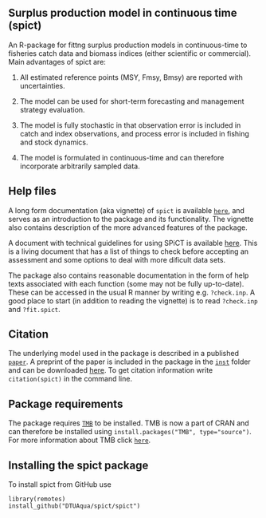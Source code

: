 ## Surplus production model in continuous time (spict)

An R-package for fittng surplus production models in continuous-time to fisheries catch data and biomass indices (either scientific or commercial). Main advantages of spict are:

1. All estimated reference points (MSY, Fmsy, Bmsy) are reported with uncertainties.

2. The model can be used for short-term forecasting and management strategy evaluation.

3. The model is fully stochastic in that observation error is included in catch and index observations, and process error is included in fishing and stock dynamics.

4. The model is formulated in continuous-time and can therefore incorporate arbitrarily sampled data.

## Help files

A long form documentation (aka vignette) of `spict` is available [`here`](https://github.com/DTUAqua/spict/raw/master/spict/inst/doc/spict_handbook.pdf), and serves as an introduction to the package and its functionality. The vignette also contains description of the more advanced features of the package.

A document with technical guidelines for using SPiCT is available [here](https://github.com/DTUAqua/spict/raw/master/spict/inst/doc/spict_guidelines.pdf). This is a living document that has a list of things to check before accepting an assessment and some options to deal with more dificult data sets.

The package also contains reasonable documentation in the form of help texts associated with each function (some may not be fully up-to-date). These can be accessed in the usual R manner by writing e.g. ```?check.inp```. A good place to start (in addition to reading the vignette) is to read ```?check.inp``` and ```?fit.spict```.

## Citation

The underlying model used in the package is described in a published [`paper`](http://onlinelibrary.wiley.com/doi/10.1111/faf.12174/full). A preprint of the paper is included in the package in the [`inst`](https://github.com/DTUAqua/spict/tree/master/spict/inst) folder and can be downloaded [here](https://github.com/DTUAqua/spict/raw/master/spict/inst/spict.pdf). To get citation information write `citation(spict)` in the command line.

## Package requirements

The package requires [`TMB`](http://www.tmb-project.org) to be installed. TMB is now a part of CRAN and can therefore be installed using ```install.packages("TMB", type="source")```. For more information about TMB click [`here`](https://github.com/kaskr/adcomp).

## Installing the spict package

To install spict from GitHub use

```
library(remotes)
install_github("DTUAqua/spict/spict")
```
